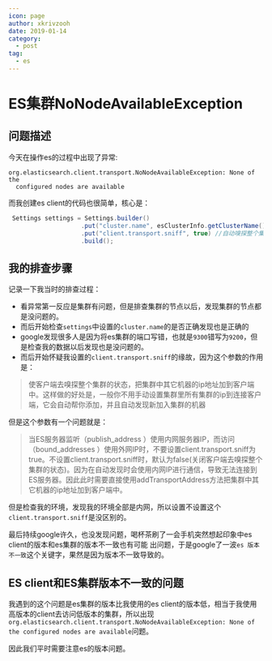 ```yaml
---
icon: page
author: xkrivzooh
date: 2019-01-14
category:
  - post
tag:
  - es
---
```


# ES集群NoNodeAvailableException

## 问题描述

今天在操作es的过程中出现了异常: 

```shell
org.elasticsearch.client.transport.NoNodeAvailableException: None of the
  configured nodes are available
```

而我创建es client的代码也很简单，核心是：

```java
 Settings settings = Settings.builder()
                    .put("cluster.name", esClusterInfo.getClusterName())
                    .put("client.transport.sniff", true) //自动嗅探整个集群的状态，把集群中其他ES节点的ip添加到本地的客户端列表中
                    .build();
```

## 我的排查步骤

记录一下我当时的排查过程：

- 看异常第一反应是集群有问题，但是排查集群的节点以后，发现集群的节点都是没问题的。
- 而后开始检查`settings`中设置的`cluster.name`的是否正确发现也是正确的
- google发现很多人是因为将es集群的端口写错，也就是`9300`错写为`9200`，但是检查我的数据以后发现也是没问题的。
- 而后开始怀疑我设置的`client.transport.sniff`的缘故，因为这个参数的作用是：
  
> 使客户端去嗅探整个集群的状态，把集群中其它机器的ip地址加到客户端中。这样做的好处是，一般你不用手动设置集群里所有集群的ip到连接客户端，它会自动帮你添加，并且自动发现新加入集群的机器

但是这个参数有一个问题就是：

> 当ES服务器监听（publish_address ）使用内网服务器IP，而访问（bound_addresses ）使用外网IP时，不要设置client.transport.sniff为true。不设置client.transport.sniff时，默认为false(关闭客户端去嗅探整个集群的状态)。因为在自动发现时会使用内网IP进行通信，导致无法连接到ES服务器。因此此时需要直接使用addTransportAddress方法把集群中其它机器的ip地址加到客户端中。

但是检查我的环境，发现我的环境全部是内网，所以设置不设置这个`client.transport.sniff`是没区别的。

最后持续google许久，也没发现问题，喝杯茶刷了一会手机突然想起印象中es client的版本和es集群的版本不一致也有可能
出问题，于是google了一波`es 版本不一致`这个关键字，果然是因为版本不一致导致的。

## ES client和ES集群版本不一致的问题

我遇到的这个问题是es集群的版本比我使用的es client的版本低，相当于我使用高版本的client去访问低版本的集群，所以出现`org.elasticsearch.client.transport.NoNodeAvailableException: None of the configured nodes are available`问题。

因此我们平时需要注意es的版本问题。
